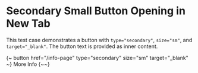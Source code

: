 # Secondary Small Button Opening in New Tab

This test case demonstrates a button with `type="secondary"`, `size="sm"`, and `target="_blank"`.
The button text is provided as inner content.

{~ button href="/info-page" type="secondary" size="sm" target="_blank" ~}
More Info
{~~}